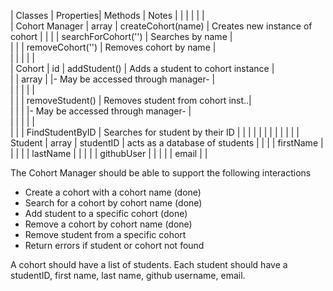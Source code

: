 | Classes          | Properties| Methods             | Notes                             | 
|                  |           |                     |                                   |                         
|   Cohort Manager |  array    | createCohort(name)  | Creates new instance of cohort    |
|                  |           | searchForCohort('') | Searches by name                  |                        
|                  |           | removeCohort('')    | Removes cohort by name            |                          
|                  |           |                     |                                   |                         
|   Cohort         |   id      | addStudent()        | Adds a student to cohort instance |                        
|                  |   array   |                     |- May be accessed through manager- |                         
|                  |           |                     |                                   |                          
|                  |           | removeStudent()     | Removes student from cohort inst..|                         
|                  |           |                     |- May be accessed through manager- |                         
|                  |           |                     |                                   |                         
|                  |           | FindStudentByID     | Searches for student by their ID  |
|                  |           |                     |                                   |
|                  |           |                     |                                   |
|   Student        |   array   |   studentID         | acts as a database of students    |
|                  |           |   firstName         |                                   |
|                  |           |   lastName          |                                   |
|                  |           |   githubUser        |                                   |
|                  |           |   email             |                                   |



The Cohort Manager should be able to support the following interactions

- Create a cohort with a cohort name (done)
- Search for a cohort by cohort name (done)
- Add student to a specific cohort   (done)
- Remove a cohort by cohort name     (done)
- Remove student from a specific cohort
- Return errors if student or cohort not found

A cohort should have a list of students. Each student should have a studentID, first name, last name, github username, email.
```

